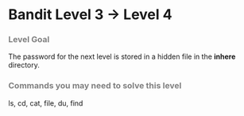 Bandit Level 3 → Level 4
========================

### <font color="grey">Level Goal</font>

The password for the next level is stored in a hidden file in the **inhere** directory.

### <font color="grey">Commands you may need to solve this level</font>

ls, cd, cat, file, du, find